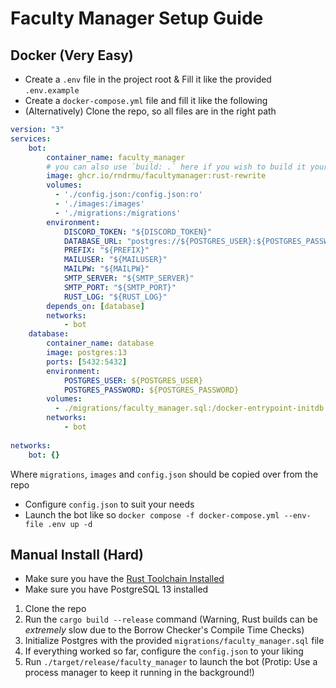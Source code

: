#  Faculty Manager Setup Guide

## Docker (Very Easy)

- Create a `.env` file in the project root & Fill it like the provided `.env.example`
- Create a `docker-compose.yml` file and fill it like the following
- (Alternatively) Clone the repo, so all files are in the right path

```yml
version: "3"
services:
    bot:
        container_name: faculty_manager
        # you can also use `build: .` here if you wish to build it yourself instead of using the GH Actions Version
        image: ghcr.io/rndrmu/facultymanager:rust-rewrite
        volumes:
          - './config.json:/config.json:ro'
          - './images:/images'
          - './migrations:/migrations'
        environment:
            DISCORD_TOKEN: "${DISCORD_TOKEN}"
            DATABASE_URL: "postgres://${POSTGRES_USER}:${POSTGRES_PASSWORD}@database:5432/${POSTGRES_DB}"
            PREFIX: "${PREFIX}"
            MAILUSER: "${MAILUSER}"
            MAILPW: "${MAILPW}"
            SMTP_SERVER: "${SMTP_SERVER}"
            SMTP_PORT: "${SMTP_PORT}"
            RUST_LOG: "${RUST_LOG}"
        depends_on: [database]
        networks:
            - bot
    database:
        container_name: database
        image: postgres:13
        ports: [5432:5432]
        environment: 
            POSTGRES_USER: ${POSTGRES_USER}
            POSTGRES_PASSWORD: ${POSTGRES_PASSWORD}
        volumes:
          - ./migrations/faculty_manager.sql:/docker-entrypoint-initdb.d/init.sql
        networks:
            - bot
    
networks: 
    bot: {}
  ```

  Where `migrations`, `images` and `config.json` should be copied over from the repo

  - Configure `config.json` to suit your needs
  - Launch the bot like so `docker compose -f docker-compose.yml --env-file .env up -d` 



## Manual Install (Hard)

- Make sure you have the [Rust Toolchain Installed](https://rust-lang.org)
- Make sure you have PostgreSQL 13 installed

1. Clone the repo
2. Run the `cargo build --release` command (Warning, Rust builds can be _extremely_ slow due to the Borrow Checker's Compile Time Checks)
3. Initialize Postgres with the provided `migrations/faculty_manager.sql` file
4. If everything worked so far, configure the `config.json` to your liking
5. Run `./target/release/faculty_manager` to launch the bot (Protip: Use a process manager to keep it running in the background!)